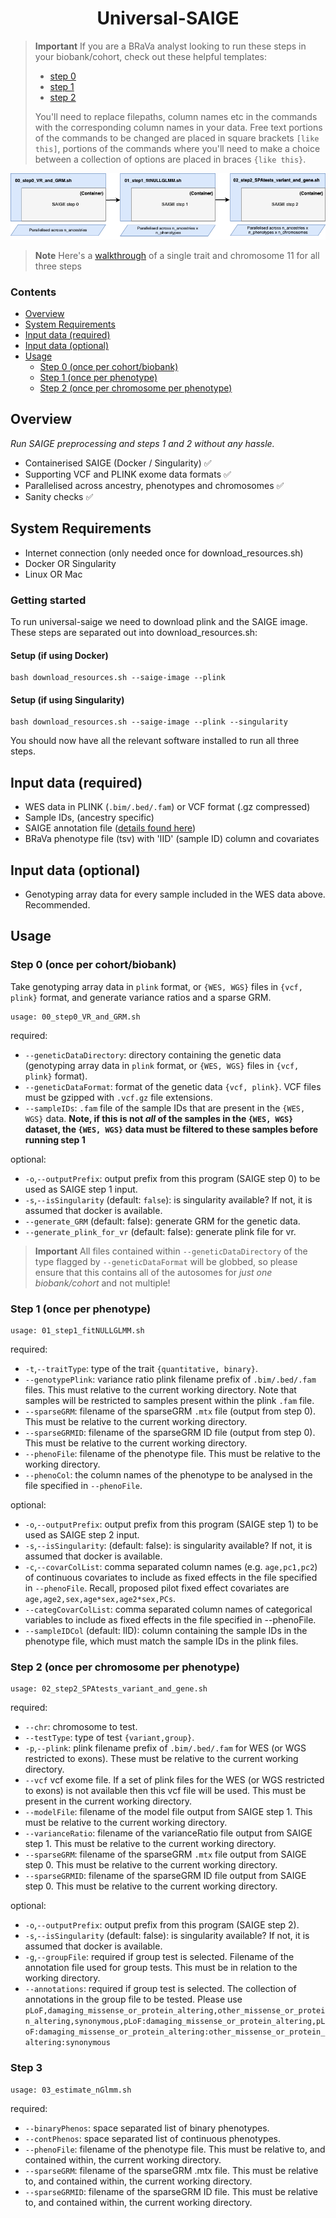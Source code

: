 <h1 align="center">
  Universal-SAIGE
</h1>

> **Important**
> If you are a BRaVa analyst looking to run these steps in your biobank/cohort, check out these helpful templates:
> - [step 0](https://github.com/BRaVa-genetics/universal-saige/blob/main/templates/step_0_template.sh)
> - [step 1](https://github.com/BRaVa-genetics/universal-saige/blob/main/templates/step_1_template.sh)
> - [step 2](https://github.com/BRaVa-genetics/universal-saige/blob/main/templates/step_2_template.sh)
>   
> You'll need to replace filepaths, column names etc in the commands with the corresponding column names in your data. Free text portions of the commands to be changed are placed in square brackets `[like this]`, portions of the commands where you'll need to make a choice between a collection of options are placed in braces `{like this}`.

<p align="center">
  <img src="universal-saige.png" alt="VroomAI"/>
</p>

> **Note**
> Here's a [walkthrough](https://github.com/BRaVa-genetics/universal-saige/tree/main/walkthrough) 
 of a single trait and chromosome 11 for all three steps

### Contents
* [Overview](#overview)
* [System Requirements](#system-requirements)
* [Input data (required)](#input-data-required)
* [Input data (optional)](#input-data-optional)
* [Usage](#usage)
  * [Step 0 (once per cohort/biobank)](#step-0-once-per-cohortbiobank)
  * [Step 1 (once per phenotype)](#step-1-once-per-phenotype)
  * [Step 2 (once per chromosome per phenotype)](#step-2-once-per-chromosome-per-phenotype)

## Overview

_Run SAIGE preprocessing and steps 1 and 2 without any hassle._

- Containerised SAIGE (Docker / Singularity) ✅
- Supporting VCF and PLINK exome data formats ✅
- Parallelised across ancestry, phenotypes and chromosomes ✅
- Sanity checks ✅

## System Requirements
- Internet connection (only needed once for download_resources.sh)
- Docker OR Singularity
- Linux OR Mac
### Getting started
To run universal-saige we need to download plink and the SAIGE image. These steps are separated out into download_resources.sh:
#### Setup (if using Docker)
```
bash download_resources.sh --saige-image --plink
```
#### Setup (if using Singularity)
```
bash download_resources.sh --saige-image --plink --singularity
```
You should now have all the relevant software installed to run all three steps.

## Input data (required)
- WES data in PLINK (`.bim/.bed/.fam`) or VCF format (.gz compressed)
- Sample IDs, (ancestry specific)
- SAIGE annotation file ([details found here](https://docs.google.com/document/d/1emWqbX8ohi-9rYIW_pKSAFiMHZZUV6zyXwg7qWJNdlc/edit#heading=h.puz6ua3vxnca](https://docs.google.com/document/d/11Nnb_nUjHnqKCkIB3SQAbR6fl66ICdeA-x_HyGWsBXM/edit#heading=h.649be2dis6c1)))
- BRaVa phenotype file (tsv) with 'IID' (sample ID) column and covariates

## Input data (optional)
- Genotyping array data for every sample included in the WES data above. Recommended.

## Usage
### Step 0 (once per cohort/biobank)
Take genotyping array data in `plink` format, or `{WES, WGS}` files in `{vcf, plink}` format, and generate variance ratios and a sparse GRM.

```
usage: 00_step0_VR_and_GRM.sh
```
required:
- `--geneticDataDirectory`: directory containing the genetic data (genotyping array data in `plink` format, or `{WES, WGS}` files in `{vcf, plink}` format).
- `--geneticDataFormat`: format of the genetic data `{vcf, plink}`. VCF files must be gzipped with `.vcf.gz` file extensions.
- `--sampleIDs`: `.fam` file of the sample IDs that are present in the `{WES, WGS}` data. **Note, if this is not _all_ of the samples in the `{WES, WGS}` dataset, the `{WES, WGS}` data must be filtered to these samples before running step 1**

optional:
- `-o`,`--outputPrefix`: output prefix from this program (SAIGE step 0) to be used as SAIGE step 1 input.
- `-s`,`--isSingularity` (default: `false`): is singularity available? If not, it is assumed that docker is available.
- `--generate_GRM` (default: false): generate GRM for the genetic data.
- `--generate_plink_for_vr` (default: false): generate plink file for vr.

> **Important**
> All files contained within `--geneticDataDirectory` of the type flagged by `--geneticDataFormat` will be globbed, so please ensure that this contains all of the autosomes for _just one biobank/cohort_ and not multiple!

### Step 1 (once per phenotype)

```
usage: 01_step1_fitNULLGLMM.sh
```
required:
- `-t`,`--traitType`: type of the trait `{quantitative, binary}`.
- `--genotypePlink`: variance ratio plink filename prefix of `.bim/.bed/.fam` files. This must relative to the current working directory. Note that samples will be restricted to samples present within the plink `.fam` file.
- `--sparseGRM`: filename of the sparseGRM `.mtx` file (output from step 0). This must be relative to the current working directory.
- `--sparseGRMID`: filename of the sparseGRM ID file (output from step 0). This must be relative to the current working directory.
- `--phenoFile`: filename of the phenotype file. This must be relative to the working directory.
- `--phenoCol`: the column names of the phenotype to be analysed in the file specified in `--phenoFile`.

optional:
- `-o`,`--outputPrefix`:  output prefix from this program (SAIGE step 1) to be used as SAIGE step 2 input.
- `-s`,`--isSingularity`: (default: false): is singularity available? If not, it is assumed that docker is available.
- `-c`,`--covarColList`: comma separated column names (e.g. `age,pc1,pc2`) of continuous covariates to include as fixed effects in the file specified in `--phenoFile`. Recall, proposed pilot fixed effect covariates are `age,age2,sex,age*sex,age2*sex,PCs`.
- `--categCovarColList`: comma separated column names of categorical variables to include as fixed effects in the file specified in --phenoFile.
- `--sampleIDCol` (default: IID): column containing the sample IDs in the phenotype file, which must match the sample IDs in the plink files.

### Step 2 (once per chromosome per phenotype)

```
usage: 02_step2_SPAtests_variant_and_gene.sh
```
required:
- `--chr`: chromosome to test.
- `--testType`: type of test `{variant,group}`.
- `-p`,`--plink`: plink filename prefix of `.bim/.bed/.fam` for WES (or WGS restricted to exons). These must be relative to the current working directory.
- `--vcf` vcf exome file. If a set of plink files for the WES (or WGS restricted to exons) is not available then this vcf file will be used. This must be present in the current working directory.
- `--modelFile`: filename of the model file output from SAIGE step 1. This must be relative to the current working directory.
- `--varianceRatio`: filename of the varianceRatio file output from SAIGE step 1. This must be relative to the current working directory.
- `--sparseGRM`: filename of the sparseGRM `.mtx` file output from SAIGE step 0. This must be relative to the current working directory.
- `--sparseGRMID`: filename of the sparseGRM ID file output from SAIGE step 0. This must be relative to the current working directory.

optional:
- `-o`,`--outputPrefix`: output prefix from this program (SAIGE step 2).
- `-s`,`--isSingularity` (default: false): is singularity available? If not, it is assumed that docker is available.
- `-g`,`--groupFile`: required if group test is selected. Filename of the annotation file used for group tests. This must be in relation to the working directory.
- `--annotations`: required if group test is selected. The collection of annotations in the group file to be tested. Please use `pLoF,damaging_missense_or_protein_altering,other_missense_or_protein_altering,synonymous,pLoF:damaging_missense_or_protein_altering,pLoF:damaging_missense_or_protein_altering:other_missense_or_protein_altering:synonymous`

### Step 3

```
usage: 03_estimate_nGlmm.sh
```
required:
- `--binaryPhenos`: space separated list of binary phenotypes.
- `--contPhenos`: space separated list of continuous phenotypes.
- `--phenoFile`: filename of the phenotype file. This must be relative to, and contained within, the current working directory.
- `--sparseGRM`: filename of the sparseGRM .mtx file. This must be relative to, and contained within, the current working directory.
- `--sparseGRMID`: filename of the sparseGRM ID file. This must be relative to, and contained within, the current working directory.

